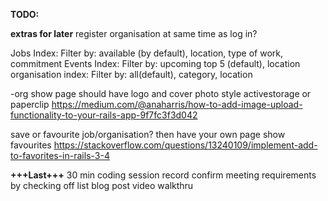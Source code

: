 **TODO:**

**extras for later**
register organisation at same time as log in?

Jobs Index: Filter by: available (by default), location, type of work, commitment
Events Index: Filter by: upcoming top 5 (default), location
organisation index: Filter by: all(default), category, location

-org show page should have logo and cover photo style activestorage or paperclip
https://medium.com/@anaharris/how-to-add-image-upload-functionality-to-your-rails-app-9f7fc3f3d042

save or favourite job/organisation? then have your own page show favourites
https://stackoverflow.com/questions/13240109/implement-add-to-favorites-in-rails-3-4

**+++Last+++**
30 min coding session record
confirm meeting requirements by checking off list
blog post
video walkthru


